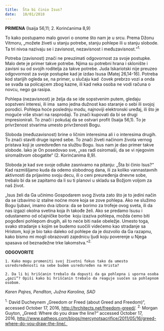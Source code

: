 ```yaml
---
title:  Šta bi činio Isus?
date:   10/01/2018
---
```


**PRIMENA** (Isaija 56,11; 2. Korinćanima 8,9)

To kako postupamo malo govori o onome što nam je u srcu. Prema Džonu Vitmoru, „možete živeti u stanju potrebe, stanju pohlepe ili u stanju slobode. Ta tri nivoa nazivaju se i zavisnost, nezavisnost i međuzavisnost.“<sup>1.</sup>

Potreba (zavisnost) znači ne preuzimati odgovornost za svoje postupke. Malo dete je primer takve potrebe. Njima su potrebni hrana i sklonište i zavisni su od svojih roditelja za takve potrebe. Juda Iskariotski nije preuzeo odgovornost za svoje postupke kad je izdao Isusa (Matej 26,14-16). Potreba kod starijih ogleda se, na primer, u slučaju kad  čovek prebrzo vozi a onda se svađa sa policajcem zbog kazne, ili kad neka osoba ne vodi računa o novcu, nego ga rasipa.

Pohlepa (nezavisnost) je želja da se ide sopstvenim putem, gledaju sopstveni interesi, ili ima  samo jedna dužnost kao staranje o sebi ili svojoj porodici. Pohlepa hoće poslednju modu, najnoviji elektronski uređaj, ili što je moguće više stvari na rasprodaji. To znači kupovati da bi se drugi impresionirali. To znači i pokušaj da se ostvari profit (Isaija 56,1). To je privrženost stvarima umesto privrženosti Bogu.

Sloboda (međuzavisnost) brine o ličnim interesima ali i o interesima drugih. To znači staviti druge ispred sebe. To znači živeti načinom života vernog pristava koji je usredsređen na službu Bogu. Isus nam je dao primer takve slobode. Iako je On posedovao sve, „vas radi osiromaši, da se vi njegovim siromaštvom obogatite“ (2. Korinćanima 8,9).

Sloboda je kad sve svoje odluke zasnivamo na pitanju: „Šta bi činio Isus?“ Kad razmišljamo kuda da odemo slobodnog dana, ili za koliko vannastavnih aktivnosti da prijavimo svoju decu, ili o ceni preuređenja dnevne sobe, trebalo bi da se zapitamo da li su ti planovi u skladu sa Božjom voljom za naš život.

„Isus želi da Ga učinimo Gospodarem svog života zato što je to jedini način da se izbavimo iz stalne noćne more koja se zove pohlepa. Ako ne služimo Bogu ljubavi, imamo dva izbora: da se borimo za trofeje ovog sveta, ili da nas izgazi okolna svetina koja ih takođe želi. Ako se predamo Isusu i odustanemo od očajničke borbe  koju izaziva pohlepa, možda ćemo biti pogođeni pohlepom drugih, ali to neće biti naše obeležje. Umesto toga, svako stradanje s kojim se budemo suočili videćemo kao stradanje sa Hristom, koji je bio tako daleko od pohlepe da je dozvolio da Ga razapnu, kako bismo mi mogli obrazovati zajednicu ljudi koju poverenje u Njega spasava od beznadežne trke lakomstva.“<sup>2.</sup>

**ODGOVORITE**

`1. Kako mogu promeniti svoj životni fokus tako da umesto usredsređenosti na sebe budem usredsređen na Hrista?`

`2. Da li bi hrišćanin trebalo da dopusti da ga pohlepna i uporna osoba „gazi“? Opiši kako bi hrišćanin trebalo da reaguje suočen sa pohlepnom osobom.`

_Karen Pajres, Pendlton, Južna Karolina, SAD_

<sup>1.</sup>	David Ducheynem „Greedom or Freed (about Greed and Freedom)“, accessed October 17, 2016, http://hrchitects.net/freedom-greed/.
<sup>2.</sup>	Morgan Guyton, „Greed: Where do you draw the line?“ accessed October 17, 2016, http://www.patheos.com/blogs/mercynotsacrifice/2011/05/16/greed-where-do-you-draw-the-line/. 
